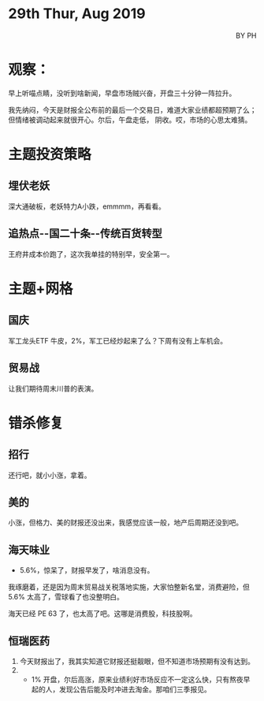 # 29th Thur, Aug 2019 
<p align = 'right'>BY PH </p>

# 观察：
早上听喵点睛，没听到啥新闻，早盘市场贼兴奋，开盘三十分钟一阵拉升。

我先纳闷，今天是财报全公布前的最后一个交易日，难道大家业绩都超预期了么；但情绪被调动起来就很开心。尔后，午盘走低， 阴收。哎，市场的心思太难猜。

# 主题投资策略
## 埋伏老妖
深大通破板，老妖特力A小跌，emmmm，再看看。

## 追热点--国二十条--传统百货转型
王府井成本价跑了，这次我单挂的特别早，安全第一。

# 主题+网格
## 国庆
军工龙头ETF 牛皮，2%，军工已经炒起来了么？下周有没有上车机会。
## 贸易战
让我们期待周末川普的表演。


# 错杀修复
## 招行
还行吧，就小小涨，拿着。
## 美的
小涨，但格力、美的财报还没出来，我感觉应该一般，地产后周期还没到吧。
## 海天味业
+ 5.6%，惊呆了，财报早发了，啥消息没有。

我琢磨着，还是因为周末贸易战关税落地实施，大家怕整新名堂，消费避险，但5.6% 太高了，雪球看了也没整明白。 

海天已经 PE 63 了，也太高了吧。这哪是消费股，科技股啊。
## 恒瑞医药
1. 今天财报出了，我其实知道它财报还挺靓眼，但不知道市场预期有没有达到。
2. + 1% 开盘，尔后高涨，原来业绩利好市场反应不一定这么快，只有熬夜早起的人，发现公告后能及时冲进去淘金。那咱们三季报见。
